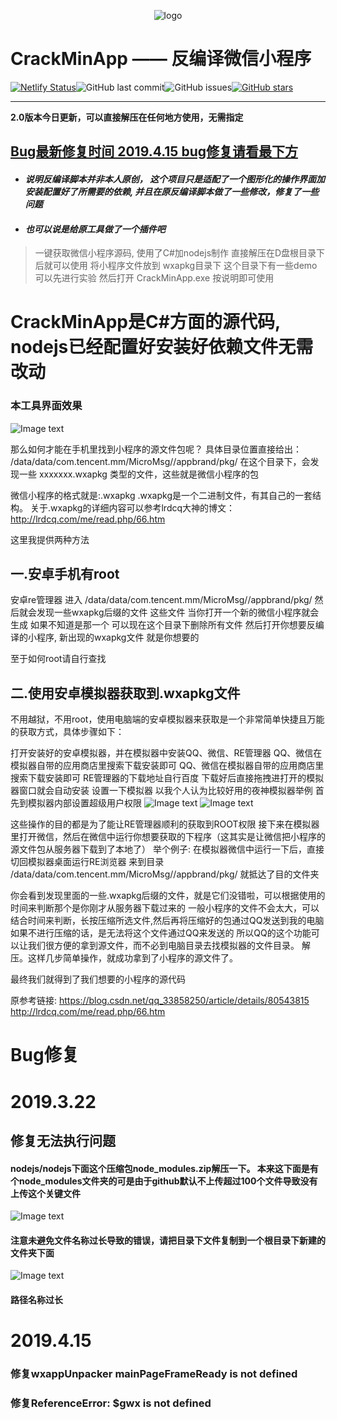 <p align="center">
<img src="http://www.cheery.pro/images/logob.png" alt="logo" title="logo" />
</p>

# CrackMinApp —— 反编译微信小程序

[![Netlify Status](https://api.netlify.com/api/v1/badges/6095e928-6e66-4f72-8c7a-ba75f4db70f3/deploy-status)](https://app.netlify.com/teams/cherrison/sites)![GitHub last commit](https://img.shields.io/github/last-commit/Cherrison/CrackMinApp.svg)![GitHub issues](https://img.shields.io/github/issues/Cherrison/CrackMinApp.svg)[![GitHub stars](https://camo.githubusercontent.com/5b0af3502141b12f3dc8d8b6035c7b552c518d0b/68747470733a2f2f696d672e736869656c64732e696f2f6769746875622f73746172732f436865727269736f6e2f437261636b4d696e4170702e7376673f7374796c653d736f6369616c)](https://github.com/Cherrison/CrackMinApp/stargazers)

- - -

   **2.0版本今日更新，可以直接解压在任何地方使用，无需指定**
  
   ## [Bug最新修复时间 2019.4.15 bug修复请看最下方](#jump)
  
- #### _说明反编译脚本并非本人原创， 这个项目只是适配了一个图形化的操作界面加安装配置好了所需要的依赖, 并且在原反编译脚本做了一些修改，修复了一些问题_
- #### _也可以说是给原工具做了一个插件吧_

> 一键获取微信小程序源码, 使用了C#加nodejs制作
直接解压在D盘根目录下后就可以使用
将小程序文件放到 wxapkg目录下
这个目录下有一些demo 可以先进行实验
然后打开 CrackMinApp.exe 按说明即可使用

# CrackMinApp是C#方面的源代码, nodejs已经配置好安装好依赖文件无需改动
### 本工具界面效果
![Image text](https://img-blog.csdnimg.cn/20190312102443109.jpg?x-oss-process=image/watermark,type_ZmFuZ3poZW5naGVpdGk,shadow_10,text_aHR0cHM6Ly9ibG9nLmNzZG4ubmV0L3FxXzQxOTg0NjM0,size_16,color_FFFFFF,t_70)
 
那么如何才能在手机里找到小程序的源文件包呢？
具体目录位置直接给出：
/data/data/com.tencent.mm/MicroMsg//appbrand/pkg/
在这个目录下，会发现一些 xxxxxxx.wxapkg 类型的文件，这些就是微信小程序的包

微信小程序的格式就是:.wxapkg
.wxapkg是一个二进制文件，有其自己的一套结构。
关于.wxapkg的详细内容可以参考lrdcq大神的博文：http://lrdcq.com/me/read.php/66.htm

这里我提供两种方法 

## 一.安卓手机有root

  安卓re管理器 进入
  /data/data/com.tencent.mm/MicroMsg//appbrand/pkg/
  然后就会发现一些wxapkg后缀的文件
  这些文件 当你打开一个新的微信小程序就会生成 如果不知道是那一个 可以现在这个目录下删除所有文件
  然后打开你想要反编译的小程序, 新出现的wxapkg文件 就是你想要的

至于如何root请自行查找

## 二.使用安卓模拟器获取到.wxapkg文件

  不用越狱，不用root，使用电脑端的安卓模拟器来获取是一个非常简单快捷且万能的获取方式，具体步骤如下：

  打开安装好的安卓模拟器，并在模拟器中安装QQ、微信、RE管理器
  QQ、微信在模拟器自带的应用商店里搜索下载安装即可
  QQ、微信在模拟器自带的应用商店里搜索下载安装即可
  RE管理器的下载地址自行百度
  下载好后直接拖拽进打开的模拟器窗口就会自动安装
  设置一下模拟器
  以我个人认为比较好用的夜神模拟器举例
  首先到模拟器内部设置超级用户权限
  ![Image text](http://meetes.top/images/categories/wechat/2018/06/1.jpeg)
  ![Image text](http://meetes.top/images/categories/wechat/2018/06/2.jpeg)
  
  这些操作的目的都是为了能让RE管理器顺利的获取到ROOT权限
  接下来在模拟器里打开微信，然后在微信中运行你想要获取的下程序（这其实是让微信把小程序的源文件包从服务器下载到了本地了）
  举个例子: 
  在模拟器微信中运行一下后，直接切回模拟器桌面运行RE浏览器 来到目录
  /data/data/com.tencent.mm/MicroMsg//appbrand/pkg/
  就抵达了目的文件夹  
  
  你会看到发现里面的一些.wxapkg后缀的文件，就是它们没错啦，可以根据使用的时间来判断那个是你刚才从服务器下载过来的
一般小程序的文件不会太大，可以结合时间来判断，长按压缩所选文件,然后再将压缩好的包通过QQ发送到我的电脑
如果不进行压缩的话，是无法将这个文件通过QQ来发送的
所以QQ的这个功能可以让我们很方便的拿到源文件，而不必到电脑目录去找模拟器的文件目录。
解压。这样几步简单操作，就成功拿到了小程序的源文件了。

最终我们就得到了我们想要的小程序的源代码

原参考链接: https://blog.csdn.net/qq_33858250/article/details/80543815
http://lrdcq.com/me/read.php/66.htm

# <span id = "jump">Bug修复</span>
# 2019.3.22
## 修复无法执行问题
#### nodejs/nodejs下面这个压缩包node_modules.zip解压一下。 本来这下面是有个node_modules文件夹的可是由于github默认不上传超过100个文件导致没有上传这个关键文件 

![Image text](https://s2.ax1x.com/2019/03/24/AYZDtU.png)

#### 注意未避免文件名称过长导致的错误，请把目录下文件复制到一个根目录下新建的文件夹下面

![Image text](https://s2.ax1x.com/2019/03/24/AYeyUf.png)

#### 路径名称过长
# 2019.4.15

### 修复wxappUnpacker __mainPageFrameReady__ is not defined
### 修复ReferenceError: $gwx is not defined

